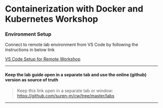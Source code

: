 # Containerization with Docker and Kubernetes Workshop

### Environment Setup

Connect to remote lab environment from VS Code by following the instructions in below link

[VS Code Setup for Remote Workshop](https://github.com/suren-m/remote-workshop-env/blob/master/vscode/LabEnvSetup.pdf)

----
#### Keep the lab guide open in a separate tab and use the online (github) version as source of truth

> Keep this link open in a separate tab or window: https://github.com/suren-m/cw/tree/master/labs

----
